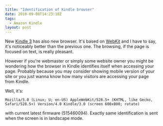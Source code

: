 ```yaml
---
title: "Identification of Kindle browser"
date: 2010-09-08T14:23:18Z
tags:
  - Amazon Kindle
layout: post
---
```

New [Kindle 3][1] has also new browser. It's based on [WebKit][2] and I have to say, it's noticeably better than the previous one. The browsing, if the page is focused on text, is really pleasant.

However if you're webmaster or simply some website owner you might be wondering how the browser in Kindle identifies itself when accessing your page. Probably because you may consider showing mobile version of your site or you just wanna know how many visitors are accessing your page from Kindle.

Well, it's:

```text
Mozilla/5.0 (Linux; U; en-US) AppleWebKit/528.5+ (KHTML, like Gecko, Safari/528.5+) Version/4.0 Kindle/3.0 (screen 600x800; rotate)
```

with current latest firmware (515460094). Exactly same identification is sent when the screen is in landscape mode.

[1]: http://www.amazon.com/Kindle-Wireless-Reading-Display-Globally/dp/B003FSUDM4
[2]: http://webkit.org/